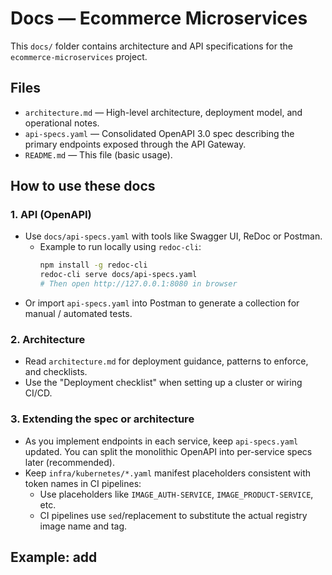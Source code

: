 # Docs — Ecommerce Microservices

This `docs/` folder contains architecture and API specifications for the `ecommerce-microservices` project.

## Files
- `architecture.md` — High-level architecture, deployment model, and operational notes.
- `api-specs.yaml` — Consolidated OpenAPI 3.0 spec describing the primary endpoints exposed through the API Gateway.
- `README.md` — This file (basic usage).

## How to use these docs

### 1. API (OpenAPI)
- Use `docs/api-specs.yaml` with tools like Swagger UI, ReDoc or Postman.
  - Example to run locally using `redoc-cli`:
    ```bash
    npm install -g redoc-cli
    redoc-cli serve docs/api-specs.yaml
    # Then open http://127.0.0.1:8080 in browser
    ```
- Or import `api-specs.yaml` into Postman to generate a collection for manual / automated tests.

### 2. Architecture
- Read `architecture.md` for deployment guidance, patterns to enforce, and checklists.
- Use the "Deployment checklist" when setting up a cluster or wiring CI/CD.

### 3. Extending the spec or architecture
- As you implement endpoints in each service, keep `api-specs.yaml` updated. You can split the monolithic OpenAPI into per-service specs later (recommended).
- Keep `infra/kubernetes/*.yaml` manifest placeholders consistent with token names in CI pipelines:
  - Use placeholders like `IMAGE_AUTH-SERVICE`, `IMAGE_PRODUCT-SERVICE`, etc.
  - CI pipelines use `sed`/replacement to substitute the actual registry image name and tag.

## Example: add
